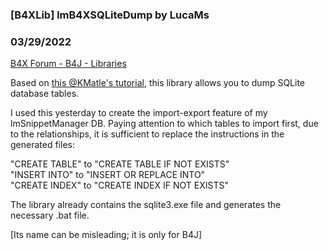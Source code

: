 ### [B4XLib] lmB4XSQLiteDump by LucaMs
### 03/29/2022
[B4X Forum - B4J - Libraries](https://www.b4x.com/android/forum/threads/139497/)

Based on [this @KMatle's tutorial](https://www.b4x.com/android/forum/threads/backup-dump-sqlite-tables-via-jshell-bat-file.90415/post-571558), this library allows you to dump SQLite database tables.  
  
I used this yesterday to create the import-export feature of my lmSnippetManager DB. Paying attention to which tables to import first, due to the relationships, it is sufficient to replace the instructions in the generated files:  
  
"CREATE TABLE" to "CREATE TABLE IF NOT EXISTS"  
"INSERT INTO" to "INSERT OR REPLACE INTO"  
"CREATE INDEX" to "CREATE INDEX IF NOT EXISTS"  
  
The library already contains the sqlite3.exe file and generates the necessary .bat file.  
  
  
[Its name can be misleading; it is only for B4J]